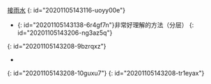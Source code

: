 [接雨水](https://leetcode-cn.com/problems/trapping-rain-water/)
{: id="20201105143116-uoyy00e"}

* {: id="20201105143138-6r4gf7n"}非常好理解的方法（分层）
{: id="20201105143206-ng3az5q"}

{: id="20201105143208-9bzrqxz"}

*
{: id="20201105143208-10guxu7"}
{: id="20201105143208-tr1eyax"}
